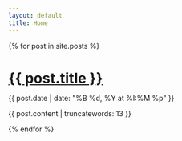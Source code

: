 ```yaml
---
layout: default
title: Home
---
```


<html lang='en'>

<head>
	<meta charset='UTF-8'>
	<meta name='viewport' content='width=device-width, initial-scale=1' user-scalable='yes'>
	<title>Peacharonies: Blog</title>
	<style>
		body {padding: 0px 30px}
		ul {list-style-type: none;}
		li {white-space: pre-line;
			font-size: 25px;}
		h1 {margin-bottom: 0px;}		
		h2 {margin-top: 0px;
			font-size: 20px;
			opacity: 60%;}
	</style>
</head>

<body>

 
{% for post in site.posts %}
    <h1><a href="{{ post.url }}">{{ post.title }}</a></h1>
    <p>{{ post.date | date: "%B %d, %Y at %I:%M %p" }}</p>
    <p>{{ post.content | truncatewords: 13 }}</p>
{% endfor %}

